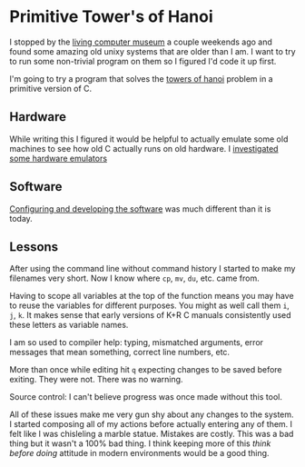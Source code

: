 
# Primitive Tower's of Hanoi

I stopped by the [living computer museum](http://www.livingcomputers.org/) a couple weekends ago and found some amazing old unixy systems that are older than I am. I want to try to run some non-trivial program on them so I figured I'd code it up first.

I'm going to try a program that solves the [towers of hanoi](https://en.wikipedia.org/wiki/Tower_of_Hanoi) problem in a primitive version of C.

## Hardware

While writing this I figured it would be helpful to actually emulate some old machines to see how old C actually runs on old hardware. I [investigated some hardware emulators](doc/hardware.md)

## Software

[Configuring and developing the software](doc/software.md) was much different than it is today.

## Lessons

After using the command line without command history I started to make my filenames very short. Now I know where `cp`, `mv`, `du`, etc. came from.

Having to scope all variables at the top of the function means you may have to reuse the variables for different purposes. You might as well call them `i`, `j`, `k`. It makes sense that early versions of K+R C manuals consistently used these letters as variable names.

I am so used to compiler help: typing, mismatched arguments, error messages that mean something, correct line numbers, etc.

More than once while editing hit `q` expecting changes to be saved before exiting. They were not. There was no warning.

Source control: I can't believe progress was once made without this tool.

All of these issues make me very gun shy about any changes to the system. I started composing all of my actions before actually entering any of them. I felt like I was chisleling a marble statue. Mistakes are costly. This was a bad thing but it wasn't a 100% bad thing. I think keeping more of this *think before doing* attitude in modern environments would be a good thing.
